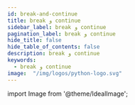 ```yaml
---
id: break-and-continue
title: break و continue
sidebar_label: break و continue
pagination_label: break و continue
hide_title: false
hide_table_of_contents: false
description: break و continue
keywords:
  - break و continue
image:  "/img/logos/python-logo.svg"
---
```


import Image from '@theme/IdealImage';
